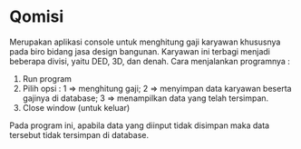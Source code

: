 # Qomisi

Merupakan aplikasi console untuk menghitung gaji karyawan khususnya pada biro bidang jasa design bangunan.
Karyawan ini terbagi menjadi beberapa divisi, yaitu DED, 3D, dan denah.
Cara menjalankan programnya :
1. Run program
2. Pilih opsi : 1 => menghitung gaji; 2 => menyimpan data karyawan beserta gajinya di database; 3 => menampilkan data yang telah tersimpan.
3. Close window (untuk keluar)

Pada program ini, apabila data yang diinput tidak disimpan maka data tersebut tidak tersimpan di database.
